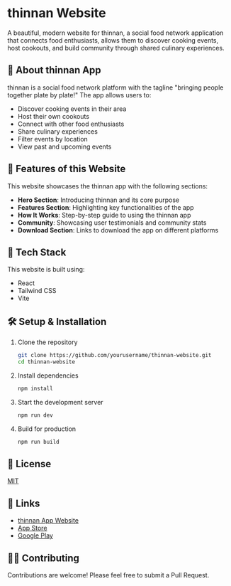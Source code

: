 # thinnan Website

A beautiful, modern website for thinnan, a social food network application that connects food enthusiasts, allows them to discover cooking events, host cookouts, and build community through shared culinary experiences.

## 📱 About thinnan App

thinnan is a social food network platform with the tagline "bringing people together plate by plate!" The app allows users to:

- Discover cooking events in their area
- Host their own cookouts
- Connect with other food enthusiasts
- Share culinary experiences
- Filter events by location
- View past and upcoming events

## 🚀 Features of this Website

This website showcases the thinnan app with the following sections:

- **Hero Section**: Introducing thinnan and its core purpose
- **Features Section**: Highlighting key functionalities of the app
- **How It Works**: Step-by-step guide to using the thinnan app
- **Community**: Showcasing user testimonials and community stats
- **Download Section**: Links to download the app on different platforms

## 🔧 Tech Stack

This website is built using:

- React
- Tailwind CSS
- Vite

## 🛠️ Setup & Installation

1. Clone the repository
   ```bash
   git clone https://github.com/yourusername/thinnan-website.git
   cd thinnan-website
   ```

2. Install dependencies
   ```bash
   npm install
   ```

3. Start the development server
   ```bash
   npm run dev
   ```

4. Build for production
   ```bash
   npm run build
   ```

## 📄 License

[MIT](LICENSE)

## 🔗 Links

- [thinnan App Website](https://thinnan.com)
- [App Store](https://example.com)
- [Google Play](https://example.com)

## 👨‍💻 Contributing

Contributions are welcome! Please feel free to submit a Pull Request.
